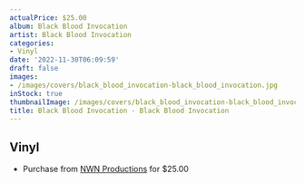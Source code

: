 ```yaml
---
actualPrice: $25.00
album: Black Blood Invocation
artist: Black Blood Invocation
categories:
- Vinyl
date: '2022-11-30T06:09:59'
draft: false
images:
- /images/covers/black_blood_invocation-black_blood_invocation.jpg
inStock: true
thumbnailImage: /images/covers/black_blood_invocation-black_blood_invocation-thumb.jpg
title: Black Blood Invocation - Black Blood Invocation
---
```


## Vinyl
* Purchase from [NWN Productions](http://shop.nwnprod.com/index.php?route=product/product&path=75&product_id=19951&sort=pd.name&order=ASC) for $25.00
